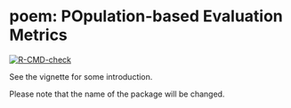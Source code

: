 # poem: POpulation-based Evaluation Metrics
<!-- badges: start -->
[![R-CMD-check](https://github.com/RoseYuan/poem/actions/workflows/R-CMD-check.yaml/badge.svg)](https://github.com/RoseYuan/poem/actions/workflows/R-CMD-check.yaml)
<!-- badges: end -->

See the vignette for some introduction.

Please note that the name of the package will be changed.

